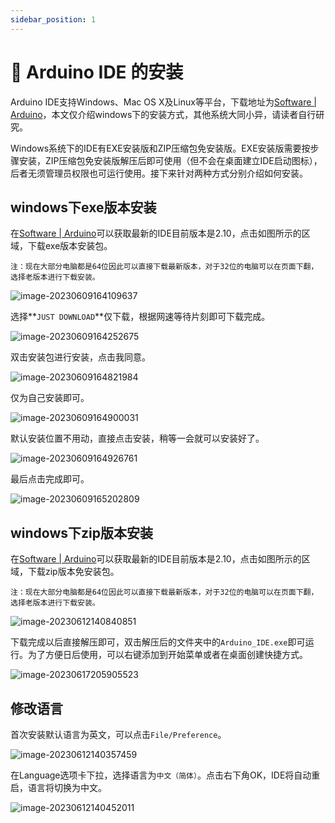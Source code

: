 ```yaml
---
sidebar_position: 1
---
```


# 🚄 Arduino IDE 的安装

Arduino IDE支持Windows、Mac OS X及Linux等平台，下载地址为[Software | Arduino](https://www.arduino.cc/en/software)，本文仅介绍windows下的安装方式，其他系统大同小异，请读者自行研究。

Windows系统下的IDE有EXE安装版和ZIP压缩包免安装版。EXE安装版需要按步骤安装，ZIP压缩包免安装版解压后即可使用（但不会在桌面建立IDE启动图标），后者无须管理员权限也可运行使用。接下来针对两种方式分别介绍如何安装。

## windows下exe版本安装

在[Software | Arduino](https://www.arduino.cc/en/software)可以获取最新的IDE目前版本是2.10，点击如图所示的区域，下载exe版本安装包。

`注：现在大部分电脑都是64位因此可以直接下载最新版本，对于32位的电脑可以在页面下翻，选择老版本进行下载安装。`

![image-20230609164109637](img/image-20230609164109637.png)

选择**`JUST DOWNLOAD`**仅下载，根据网速等待片刻即可下载完成。

![image-20230609164252675](img/image-20230609164252675.png)

双击安装包进行安装，点击我同意。

![image-20230609164821984](img/image-20230609164821984.png)

仅为自己安装即可。

![image-20230609164900031](img/image-20230609164900031.png)

默认安装位置不用动，直接点击安装，稍等一会就可以安装好了。

![image-20230609164926761](img/image-20230609164926761.png)

最后点击完成即可。

![image-20230609165202809](img/image-20230609165202809.png)



## windows下zip版本安装

在[Software | Arduino](https://www.arduino.cc/en/software)可以获取最新的IDE目前版本是2.10，点击如图所示的区域，下载zip版本免安装包。

`注：现在大部分电脑都是64位因此可以直接下载最新版本，对于32位的电脑可以在页面下翻，选择老版本进行下载安装。`

![image-20230612140840851](img/image-20230612140840851.png)

下载完成以后直接解压即可，双击解压后的文件夹中的`Arduino_IDE.exe`即可运行。为了方便日后使用，可以右键添加到开始菜单或者在桌面创建快捷方式。

![image-20230617205905523](img/image-20230617205905523.png)

## 修改语言

首次安装默认语言为英文，可以点击`File/Preference`。

![image-20230612140357459](img/image-20230612140357459.png)

在Language选项卡下拉，选择语言为`中文（简体）`。点击右下角OK，IDE将自动重启，语言将切换为中文。

![image-20230612140452011](img/image-20230612140452011.png)

